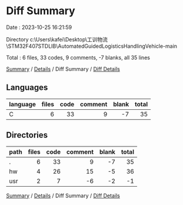 # Diff Summary

Date : 2023-10-25 16:21:59

Directory c:\\Users\\kafei\\Desktop\\工训物流\\STM32F407STDLIB\\AutomatedGuidedLogisticsHandlingVehicle-main

Total : 6 files,  33 codes, 9 comments, -7 blanks, all 35 lines

[Summary](results.md) / [Details](details.md) / Diff Summary / [Diff Details](diff-details.md)

## Languages
| language | files | code | comment | blank | total |
| :--- | ---: | ---: | ---: | ---: | ---: |
| C | 6 | 33 | 9 | -7 | 35 |

## Directories
| path | files | code | comment | blank | total |
| :--- | ---: | ---: | ---: | ---: | ---: |
| . | 6 | 33 | 9 | -7 | 35 |
| hw | 4 | 26 | 15 | -5 | 36 |
| usr | 2 | 7 | -6 | -2 | -1 |

[Summary](results.md) / [Details](details.md) / Diff Summary / [Diff Details](diff-details.md)